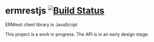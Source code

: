 # ermrestjs [![Build Status](https://travis-ci.org/informatics-isi-edu/ermrestjs.svg?branch=master)](https://travis-ci.org/informatics-isi-edu/ermrestjs)
ERMrest client library in JavaScript

This project is a work in progress. The API is in an early design stage.
